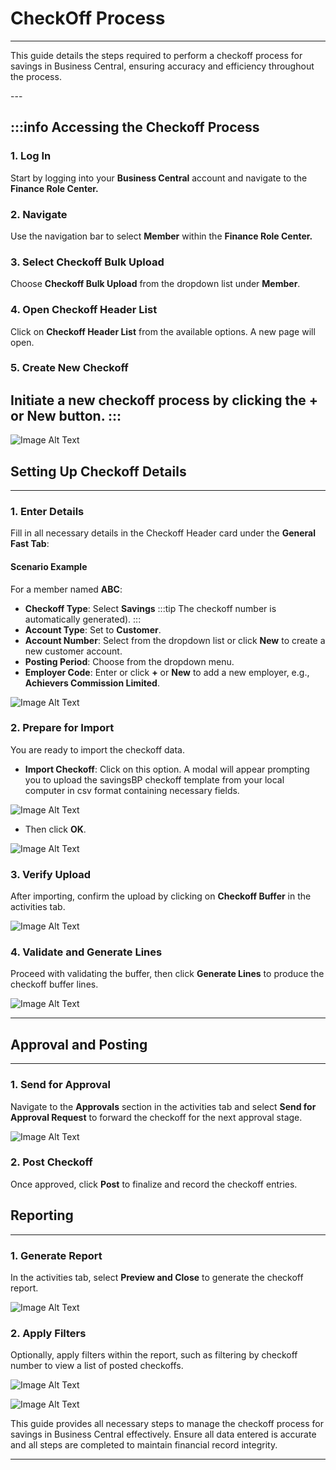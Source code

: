 # CheckOff Process
---

<div class="customized-intro-container" id="introduction">
    <p> This guide details the steps required to perform a checkoff process for savings in Business Central, ensuring accuracy and efficiency throughout the process.</p>
</div>
---

:::info Accessing the Checkoff Process
---

### 1. **Log In**
Start by logging into your **Business Central** account and navigate to the **Finance Role Center.**

### 2. **Navigate**
Use the navigation bar to select **Member** within the **Finance Role Center.**

### 3. **Select Checkoff Bulk Upload**
Choose **Checkoff Bulk Upload** from the dropdown list under **Member**.

### 4. **Open Checkoff Header List**
Click on **Checkoff Header List** from the available options. A new page will open.

### 5. **Create New Checkoff**
Initiate a new checkoff process by clicking the **+** or **New** button.
:::
---

![Image Alt Text](/img/checkoff.png)

## Setting Up Checkoff Details
---

### 1. **Enter Details**
Fill in all necessary details in the Checkoff Header card under the **General Fast Tab**:

#### Scenario Example
For a member named **ABC**:
- **Checkoff Type**: Select **Savings** 
:::tip The checkoff number is automatically generated).
:::
- **Account Type**: Set to **Customer**.
- **Account Number**: Select from the dropdown list or click **New** to create a new customer account.
- **Posting Period**: Choose from the dropdown menu.
- **Employer Code**: Enter or click **+** or **New** to add a new employer, e.g., **Achievers Commission Limited**.

![Image Alt Text](//img/checkoff_details.png)

### 2. **Prepare for Import**
You are ready to import the checkoff data.
- **Import Checkoff**: Click on this option. A modal will appear prompting you to upload the savingsBP checkoff template from your local computer in csv format containing necessary fields.

![Image Alt Text](//img/checkoff_import.png)

- Then click **OK**.

![Image Alt Text](//img/checkoff_ok.png)


### 3. **Verify Upload**
After importing, confirm the upload by clicking on **Checkoff Buffer** in the activities tab.

![Image Alt Text](//img/checkoff_buffer.png)


### 4. **Validate and Generate Lines**
Proceed with validating the buffer, then click **Generate Lines** to produce the checkoff buffer lines.

![Image Alt Text](//img/generate_lines.png)

---

## Approval and Posting
---

### 1. **Send for Approval**
Navigate to the **Approvals** section in the activities tab and select **Send for Approval Request** to forward the checkoff for the next approval stage.

![Image Alt Text](//img/approvals.png)

### 2. **Post Checkoff**
Once approved, click **Post** to finalize and record the checkoff entries.

## Reporting
---

### 1. **Generate Report**
In the activities tab, select **Preview and Close** to generate the checkoff report.

![Image Alt Text](//img/checkoff_report.png)


### 2. **Apply Filters**
Optionally, apply filters within the report, such as filtering by checkoff number to view a list of posted checkoffs.

![Image Alt Text](//img/checkoff_filter_no.png)

![Image Alt Text](//img/preview_and_close.png)

This guide provides all necessary steps to manage the checkoff process for savings in Business Central effectively. Ensure all data entered is accurate and all steps are completed to maintain financial record integrity.

---
